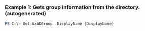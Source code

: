 
### Example 1: Gets group information from the directory. (autogenerated)
```powershell
PS C:\> Get-AzADGroup -DisplayName {DisplayName}


